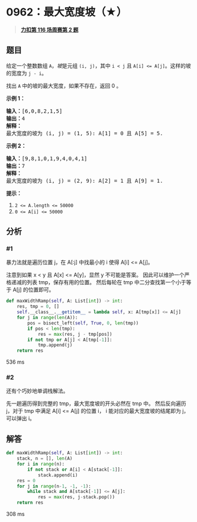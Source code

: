 # 0962：最大宽度坡（★）


> <u>**[力扣第 116 场周赛第 2 题](https://leetcode.cn/problems/maximum-width-ramp/)**</u>

## 题目

<p>给定一个整数数组 <code>A</code>，<em>坡</em>是元组 <code>(i, j)</code>，其中  <code>i &lt; j</code> 且 <code>A[i] &lt;= A[j]</code>。这样的坡的宽度为 <code>j - i</code>。</p>

<p>找出 <code>A</code> 中的坡的最大宽度，如果不存在，返回 0 。</p>



<p><strong>示例 1：</strong></p>

<pre><strong>输入：</strong>[6,0,8,2,1,5]
<strong>输出：</strong>4
<strong>解释：</strong>
最大宽度的坡为 (i, j) = (1, 5): A[1] = 0 且 A[5] = 5.
</pre>

<p><strong>示例 2：</strong></p>

<pre><strong>输入：</strong>[9,8,1,0,1,9,4,0,4,1]
<strong>输出：</strong>7
<strong>解释：</strong>
最大宽度的坡为 (i, j) = (2, 9): A[2] = 1 且 A[9] = 1.
</pre>



<p><strong>提示：</strong></p>

<ol>
<li><code>2 &lt;= A.length &lt;= 50000</code></li>
<li><code>0 &lt;= A[i] &lt;= 50000</code></li>
</ol>




## 分析

### #1

暴力法就是遍历位置 j，在 A[:j] 中找最小的 i 使得 A[i] <= A[j]。

注意到如果 x < y 且 A[x] <= A[y]，显然 y 不可能是答案。
因此可以维护一个严格递减的列表 tmp，保存有用的位置。
然后每轮在 tmp 中二分查找第一个小于等于 A[j] 的位置即可。

```python
def maxWidthRamp(self, A: List[int]) -> int:
	res, tmp = 0, []
	self.__class__.__getitem__ = lambda self, x: A[tmp[x]] <= A[j]
	for j in range(len(A)):
		pos = bisect_left(self, True, 0, len(tmp))
		if pos < len(tmp):
			res = max(res, j - tmp[pos])
		if not tmp or A[j] < A[tmp[-1]]:
			tmp.append(j)
	return res
```

536 ms

### #2

还有个巧妙地单调栈解法。

先一趟遍历得到完整的 tmp，最大宽度坡的开头必然在 tmp 中。
然后反向遍历 j，对于 tmp 中满足 A[i] <= A[j] 的位置 i， i 能对应的最大宽度坡的结尾即为 j，可以弹出 i。

## 解答

```python
def maxWidthRamp(self, A: List[int]) -> int:
	stack, n = [], len(A)
	for i in range(n):
		if not stack or A[i] < A[stack[-1]]:
			stack.append(i)
	res = 0
	for j in range(n-1, -1, -1):
		while stack and A[stack[-1]] <= A[j]:
			res = max(res, j-stack.pop())
	return res
```

308 ms
